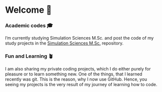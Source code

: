 # Welcome 👋

### Academic codes 🎓
I’m currently studying Simulation Sciences M.Sc. and post the code of my study projects in the [Simulation Sciences M.Sc.](https://github.com/sebastian-linden/Simulation-Sciences-M.Sc.) repository. 


### Fun and Learning 🪴
I am also sharing my private coding projects, which I do either purely for pleasure or to learn something new. One of the things, that I learned recently was git. This is the reason, why I now use GitHub. Hence, you seeing my projects is the very result of my journey of learning how to code.

